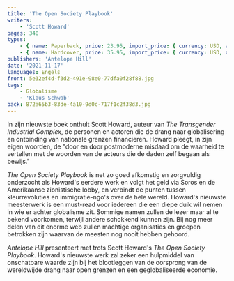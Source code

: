 ```yaml
---
title: 'The Open Society Playbook'
writers:
    - 'Scott Howard'
pages: 340
types:
    - { name: Paperback, price: 23.95, import_price: { currency: USD, amount: 21.51 }, isbn: 978-1-953730-99-2 }
    - { name: Hardcover, price: 35.95, import_price: { currency: USD, amount: 0.0 }, isbn: 978-1-956887-00-6 }
publishers: 'Antelope Hill'
date: '2021-11-17'
languages: Engels
front: 5e32ef4d-f3d2-491e-98e0-77dfa0f28f88.jpg
tags:
    - Globalisme
    - 'Klaus Schwab'
back: 872a65b3-83de-4a10-9d0c-717f1c2f38d3.jpg
---
```


In zijn nieuwste boek onthult Scott Howard, auteur van *The Transgender Industrial Complex*, de personen en actoren die de drang naar globalisering en ontbinding van nationale grenzen financieren. Howard pleegt, in zijn eigen woorden, de "door en door postmoderne misdaad om de waarheid te vertellen met de woorden van de acteurs die de daden zelf begaan als bewijs."
 
*The Open Society Playbook* is net zo goed afkomstig en zorgvuldig onderzocht als Howard's eerdere werk en volgt het geld via Soros en de Amerikaanse zionistische lobby, en verbindt de punten tussen kleurrevoluties en immigratie-ngo's over de hele wereld. Howard's nieuwste meesterwerk is een must-read voor iedereen die een diepe duik wil nemen in wie er achter globalisme zit. Sommige namen zullen de lezer maar al te bekend voorkomen, terwijl andere schokkend kunnen zijn. Bij nog meer delen van dit enorme web zullen machtige organisaties en groepen betrokken zijn waarvan de meesten nog nooit hebben gehoord.
  
*Antelope Hill* presenteert met trots Scott Howard's *The Open Society Playbook*. Howard's nieuwste werk zal zeker een hulpmiddel van onschatbare waarde zijn bij het blootleggen van de oorsprong van de wereldwijde drang naar open grenzen en een geglobaliseerde economie.
